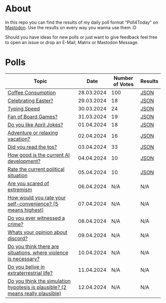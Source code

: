 # About
In this repo you can find the results of my daily poll format "Poll4Today" on [Mastodon](https://mastodon.de/@feuerstein). Use the results on every way you wanna use them :D

Should you have ideas for new polls or just want to give feedback feel free to open an issue or drop an E-Mail, Matrix or Mastodon Message.

# Polls


| Topic | Date | Number of Votes | Results |
|---|---|---|---|
| [Coffee Consumption](https://mastodon.de/@feuerstein/112172872503657723) | 28.03.2024 | 100 | [JSON](./bydate/28-03-2024.json) |
| [Celebrating Easter?](https://mastodon.de/@feuerstein/112178336196038444) | 29.03.2024 | 18 | [JSON](./bydate/29-03-2024.json)|
| [Typing Speed](https://mastodon.de/@feuerstein/112184849509035885) | 30.03.2024 | 24 | [JSON](./bydate/30-03-2024.json) |
|[Fan of Board Games?](https://mastodon.de/@feuerstein/112192270318850293)| 31.03.2024 |19 | [JSON](./bydate/31-03-2024.json) |
|[Do you like April Jokes?](https://mastodon.de/@feuerstein/112194922026458834)|01.04.2024| 18 |[JSON](./bydate/01-04-2024.json) |
|[Adventure or relaxing vacation?](https://mastodon.de/@feuerstein/112200568345979427)|02.04.2024| 16 | [JSON](./bydate/02-04-2024.json) |
|[Did you read the tos?](https://mastodon.de/@feuerstein/112206230646014682)|03.04.2024| 33 |  [JSON](./bydate/03-04-2024.json) |
|[How good is the current AI development?](https://mastodon.de/@feuerstein/112211892743971144)|04.04.2024| 10 | [JSON](./bydate/04-04-2024.json) |
|[Rate the current political situation](https://mastodon.de/@feuerstein/112217555723038044)|05.04.2024| 10 | [JSON](./bydate/05-04-2024.json) |
|[Are you scared of extremism](https://mastodon.de/@feuerstein/112223217423638834)|06.04.2024|N/A | N/A |
|[How would you rate your self-convenience? (5 means highest)](https://mastodon.de/@feuerstein/112228880315458971)|07.04.2024|N/A | N/A |
|[Do you ever witnessed a crime?](https://mastodon.de/@feuerstein/112234542040470771)|08.04.2024|N/A | N/A |
|[Whats your opinion about discord?](https://mastodon.de/@feuerstein/112240204257318764)|09.04.2024|N/A | N/A |
|[Do you think there are situations, where violence is necessary?](https://mastodon.de/@feuerstein/112245866632817574)|10.04.2024|N/A | N/A |
|[Do you belive in extraterrestrial life?](https://mastodon.de/@feuerstein/112251529303256425)|11.04.2024|N/A | N/A |
|[Do you think the simulation hypotesis is plausible? (2 means really plausible)](https://mastodon.de/@feuerstein/112257191845838583)| 12.04.2024|N/A | N/A |